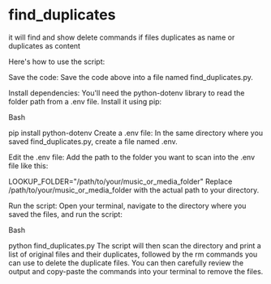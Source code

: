 # find_duplicates
it will find and show delete commands if files duplicates as name or duplicates as content


Here's how to use the script:

Save the code: Save the code above into a file named find_duplicates.py.

Install dependencies: You'll need the python-dotenv library to read the folder path from a .env file. Install it using pip:

Bash

pip install python-dotenv
Create a .env file: In the same directory where you saved find_duplicates.py, create a file named .env.

Edit the .env file: Add the path to the folder you want to scan into the .env file like this:

LOOKUP_FOLDER="/path/to/your/music_or_media_folder"
Replace /path/to/your/music_or_media_folder with the actual path to your directory.

Run the script: Open your terminal, navigate to the directory where you saved the files, and run the script:

Bash

python find_duplicates.py
The script will then scan the directory and print a list of original files and their duplicates, followed by the rm commands you can use to delete the duplicate files. You can then carefully review the output and copy-paste the commands into your terminal to remove the files.